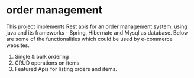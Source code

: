 # order management
This project implements Rest apis for an order management system, using java and its frameworks - Spring, Hibernate and Mysql as database.
Below are some of the functionalities which could be used by e-commerce websites.

1. Single & bulk ordering    
2. CRUD operations on items
3. Featured Apis for listing orders and items.  
